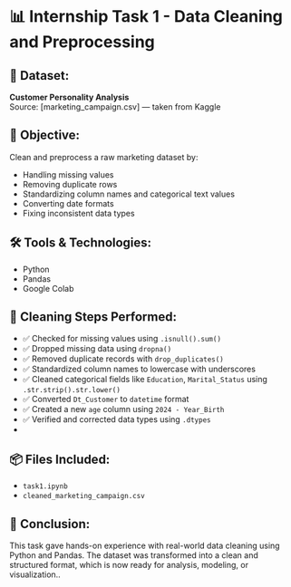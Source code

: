 # 📊 Internship Task 1 - Data Cleaning and Preprocessing

## 📁 Dataset:
**Customer Personality Analysis**  
Source: [marketing_campaign.csv] — taken from Kaggle

## 🎯 Objective:
Clean and preprocess a raw marketing dataset by:
- Handling missing values
- Removing duplicate rows
- Standardizing column names and categorical text values
- Converting date formats
- Fixing inconsistent data types
## 🛠 Tools & Technologies:
- Python
- Pandas
- Google Colab
  
## 🧹 Cleaning Steps Performed:
- ✅ Checked for missing values using `.isnull().sum()`  
- ✅ Dropped missing data using `dropna()`  
- ✅ Removed duplicate records with `drop_duplicates()`  
- ✅ Standardized column names to lowercase with underscores  
- ✅ Cleaned categorical fields like `Education`, `Marital_Status` using `.str.strip().str.lower()`  
- ✅ Converted `Dt_Customer` to `datetime` format  
- ✅ Created a new `age` column using `2024 - Year_Birth`  
- ✅ Verified and corrected data types using `.dtypes`
- 
## 📦 Files Included:
- `task1.ipynb`  
- `cleaned_marketing_campaign.csv` 

## 📝 Conclusion:
This task gave hands-on experience with real-world data cleaning using Python and Pandas. The dataset was transformed into a clean and structured format, which is now ready for analysis, modeling, or visualization..
